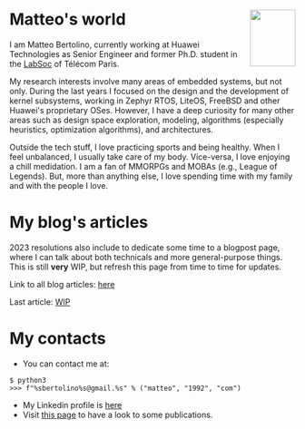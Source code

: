 # Matteo's world <img src="https://matteobertolino92.github.io/assets/photo.png" width="80" height="100" style="float: right;" alt="" />

I am Matteo Bertolino, currently working at Huawei Technologies as Senior Engineer and former Ph.D. student in the [LabSoc](https://www.telecom-paris.fr/fr/recherche/laboratoires/laboratoire-traitement-et-communication-de-linformation-ltci/les-equipes-de-recherche/system-on-chip-labsoc) of Télécom Paris. 

My research interests involve many areas of embedded systems, but not only. During the last years I focused on the design and the development of kernel subsystems, working in Zephyr RTOS, LiteOS, FreeBSD and other Huawei's proprietary OSes. However, I have a deep curiosity for many other areas such as design space exploration, modeling, algorithms (especially heuristics, optimization algorithms), and architectures.

Outside the tech stuff, I love practicing sports and being healthy. When I feel unbalanced, I usually take care of my body. Vice-versa, I love enjoying a chill medidation. I am a fan of MMORPGs and MOBAs (e.g., League of Legends). But, more than anything else, I love spending time with my family and with the people I love.

# My blog's articles

2023 resolutions also include to dedicate some time to a blogpost page, where I can talk about both technicals and more general-purpose things. This is still **very** WIP, but refresh this page from time to time for updates.

Link to all blog articles: [here](https://matteobertolino92.github.io/posts)

Last article: [WIP]()

# My contacts

- You can contact me at:
```
$ python3
>>> f"%sbertolino%s@gmail.%s" % ("matteo", "1992", "com")
```
- My Linkedin profile is [here](https://www.linkedin.com/in/matteo-bertolino-58859367/)
- Visit [this page](https://scholar.google.com/citations?hl=it&view_op=list_works&gmla=AJsN-F4EkN9F5lFywprcjZLVfYhtmIlhPiFidOzvmgAUXYTwf-Vp3L2mJnytU_Pqih30UG-LkiMTxVtyx1_-GDByew_o_tZeS04oP3kTZ14IycxFZlNDTq0&user=CGWU3TkAAAAJ) to have a look to some publications.
